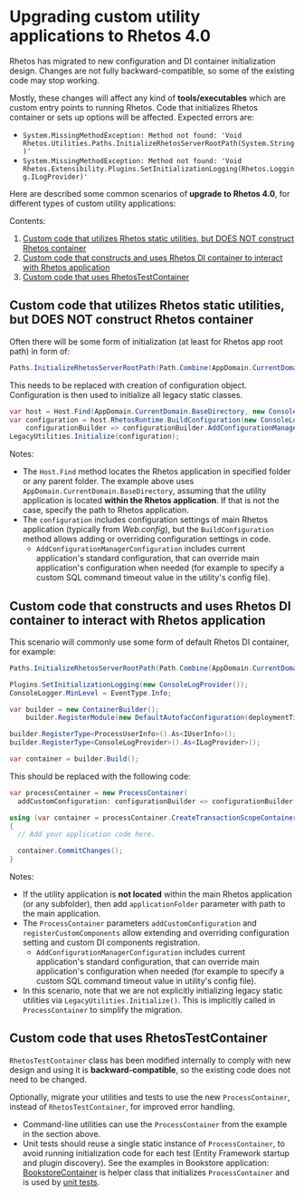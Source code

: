 # Upgrading custom utility applications to Rhetos 4.0

Rhetos has migrated to new configuration and DI container initialization design.
Changes are not fully backward-compatible, so some of the existing code may stop working.

Mostly, these changes will affect any kind of **tools/executables** which are custom entry points
to running Rhetos. Code that initializes Rhetos container or sets up options will be affected.
Expected errors are:

* `System.MissingMethodException: Method not found: 'Void Rhetos.Utilities.Paths.InitializeRhetosServerRootPath(System.String)'`
* `System.MissingMethodException: Method not found: 'Void Rhetos.Extensibility.Plugins.SetInitializationLogging(Rhetos.Logging.ILogProvider)'`

Here are described some common scenarios of **upgrade to Rhetos 4.0**,
for different types of custom utility applications:

Contents:

1. [Custom code that utilizes Rhetos static utilities, but DOES NOT construct Rhetos container](#custom-code-that-utilizes-rhetos-static-utilities-but-does-not-construct-rhetos-container)
2. [Custom code that constructs and uses Rhetos DI container to interact with Rhetos application](#custom-code-that-constructs-and-uses-rhetos-di-container-to-interact-with-rhetos-application)
3. [Custom code that uses RhetosTestContainer](#custom-code-that-uses-rhetostestcontainer)

## Custom code that utilizes Rhetos static utilities, but DOES NOT construct Rhetos container

Often there will be some form of initialization (at least for Rhetos app root path) in form of:

```cs
Paths.InitializeRhetosServerRootPath(Path.Combine(AppDomain.CurrentDomain.BaseDirectory, @"..\.."));
```

This needs to be replaced with creation of configuration object.
Configuration is then used to initialize all legacy static classes.

```cs
var host = Host.Find(AppDomain.CurrentDomain.BaseDirectory, new ConsoleLogProvider());
var configuration = host.RhetosRuntime.BuildConfiguration(new ConsoleLogProvider(), host.ConfigurationFolder,
    configurationBuilder => configurationBuilder.AddConfigurationManagerConfiguration());
LegacyUtilities.Initialize(configuration);
```

Notes:

* The `Host.Find` method locates the Rhetos application in specified folder or any parent folder.
  The example above uses `AppDomain.CurrentDomain.BaseDirectory`, assuming that
  the utility application is located **within the Rhetos application**.
  If that is not the case, specify the path to Rhetos application.
* The `configuration` includes configuration settings of main Rhetos application
  (typically from *Web.config*), but the `BuildConfiguration` method allows adding
  or overriding configuration settings in code.
  * `AddConfigurationManagerConfiguration` includes current application's standard configuration,
    that can override main application's configuration when needed (for example to specify
    a custom SQL command timeout value in the utility's config file).

## Custom code that constructs and uses Rhetos DI container to interact with Rhetos application

This scenario will commonly use some form of default Rhetos DI container, for example:

```cs
Paths.InitializeRhetosServerRootPath(Path.Combine(AppDomain.CurrentDomain.BaseDirectory, @"..\.."));

Plugins.SetInitializationLogging(new ConsoleLogProvider());
ConsoleLogger.MinLevel = EventType.Info;

var builder = new ContainerBuilder();
    builder.RegisterModule(new DefaultAutofacConfiguration(deploymentTime: false, deployDatabaseOnly: false));

builder.RegisterType<ProcessUserInfo>().As<IUserInfo>();
builder.RegisterType<ConsoleLogProvider>().As<ILogProvider>();

var container = builder.Build();
```

This should be replaced with the following code:

```cs
var processContainer = new ProcessContainer(
  addCustomConfiguration: configurationBuilder => configurationBuilder.AddConfigurationManagerConfiguration());

using (var container = processContainer.CreateTransactionScopeContainer())
{
  // Add your application code here.

  container.CommitChanges();
}
```

Notes:

* If the utility application is **not located** within the main Rhetos application (or any subfolder),
  then add `applicationFolder` parameter with path to the main application.
* The `ProcessContainer` parameters `addCustomConfiguration` and `registerCustomComponents`
  allow extending and overriding configuration setting and custom DI components registration.
  * `AddConfigurationManagerConfiguration` includes current application's standard configuration,
    that can override main application's configuration when needed
    (for example to specify a custom SQL command timeout value in utility's config file).
* In this scenario, note that we are not explicitly initializing legacy static utilities
  via `LegacyUtilities.Initialize()`. This is implicitly called in `ProcessContainer`
  to simplify the migration.

## Custom code that uses RhetosTestContainer

`RhetosTestContainer` class has been modified internally to comply with new design and using it
is **backward-compatible**, so the existing code does not need to be changed.

Optionally, migrate your utilities and tests to use the new `ProcessContainer`,
instead of `RhetosTestContainer`, for improved error handling.

* Command-line utilities can use the `ProcessContainer` from the example in the section above.
* Unit tests should reuse a single static instance of `ProcessContainer`, to avoid running
  initialization code for each test (Entity Framework startup and plugin discovery).
  See the examples in Bookstore application:
  [BookstoreContainer](https://github.com/Rhetos/Bookstore/blob/ad7a1dddb99c266cb12a1a7d496bc8129464dc76/test/Bookstore.Service.Test/Tools/BookstoreContainer.cs)
  is helper class that initializes `ProcessContainer` and is used by
  [unit tests](https://github.com/Rhetos/Bookstore/blob/ad7a1dddb99c266cb12a1a7d496bc8129464dc76/test/Bookstore.Service.Test/BookTest.cs).
